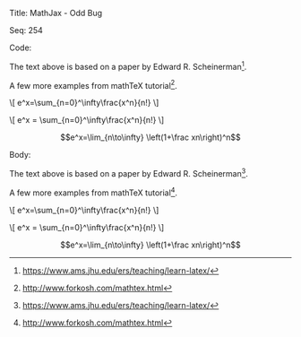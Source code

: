 Title:  MathJax - Odd Bug

Seq:    254

Code: 

The text above is based on a paper by Edward R. Scheinerman[^1].

[^1]: <https://www.ams.jhu.edu/ers/teaching/learn-latex/>

A few more examples from mathTeX tutorial[^2].

[^2]: <http://www.forkosh.com/mathtex.html>



\\[
e^x=\sum_{n=0}^\infty\frac{x^n}{n!}
\\]

\\[
e^x = \sum_{n=0}^\infty\frac{x^n}{n!}
\\]


$$e^x=\lim_{n\to\infty} \left(1+\frac xn\right)^n$$


Body: 

The text above is based on a paper by Edward R. Scheinerman[^1].

[^1]: <https://www.ams.jhu.edu/ers/teaching/learn-latex/>

A few more examples from mathTeX tutorial[^2].

[^2]: <http://www.forkosh.com/mathtex.html>



\\[
e^x=\sum_{n=0}^\infty\frac{x^n}{n!}
\\]

\\[
e^x = \sum_{n=0}^\infty\frac{x^n}{n!}
\\]


$$e^x=\lim_{n\to\infty} \left(1+\frac xn\right)^n$$

